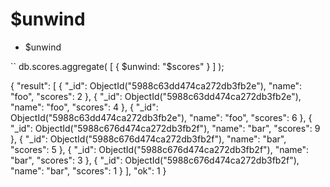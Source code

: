 # $unwind


* $unwind

``
db.scores.aggregate( [ { $unwind: "$scores" } ] );

{
  "result": [
    {
      "_id": ObjectId("5988c63dd474ca272db3fb2e"),
      "name": "foo",
      "scores": 2
    },
    {
      "_id": ObjectId("5988c63dd474ca272db3fb2e"),
      "name": "foo",
      "scores": 4
    },
    {
      "_id": ObjectId("5988c63dd474ca272db3fb2e"),
      "name": "foo",
      "scores": 6
    },
    {
      "_id": ObjectId("5988c676d474ca272db3fb2f"),
      "name": "bar",
      "scores": 9
    },
    {
      "_id": ObjectId("5988c676d474ca272db3fb2f"),
      "name": "bar",
      "scores": 5
    },
    {
      "_id": ObjectId("5988c676d474ca272db3fb2f"),
      "name": "bar",
      "scores": 3
    },
    {
      "_id": ObjectId("5988c676d474ca272db3fb2f"),
      "name": "bar",
      "scores": 1
    }
  ],
  "ok": 1
}
```


